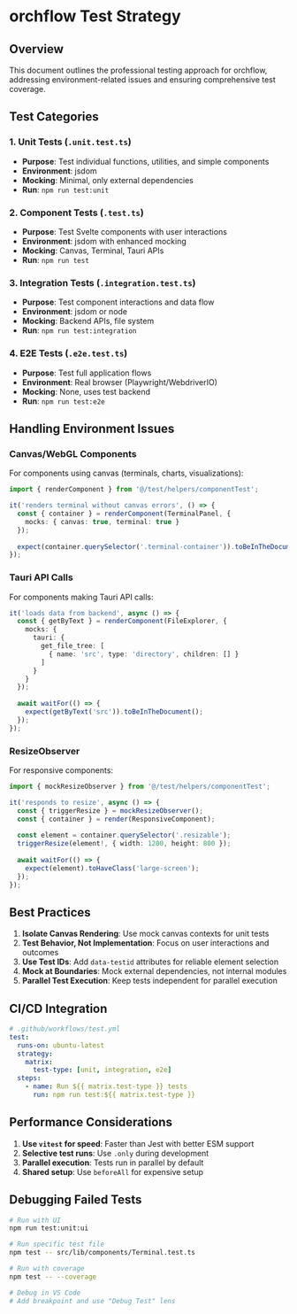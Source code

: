 # orchflow Test Strategy

## Overview

This document outlines the professional testing approach for orchflow, addressing environment-related issues and ensuring comprehensive test coverage.

## Test Categories

### 1. Unit Tests (`.unit.test.ts`)
- **Purpose**: Test individual functions, utilities, and simple components
- **Environment**: jsdom
- **Mocking**: Minimal, only external dependencies
- **Run**: `npm run test:unit`

### 2. Component Tests (`.test.ts`)
- **Purpose**: Test Svelte components with user interactions
- **Environment**: jsdom with enhanced mocking
- **Mocking**: Canvas, Terminal, Tauri APIs
- **Run**: `npm run test`

### 3. Integration Tests (`.integration.test.ts`)
- **Purpose**: Test component interactions and data flow
- **Environment**: jsdom or node
- **Mocking**: Backend APIs, file system
- **Run**: `npm run test:integration`

### 4. E2E Tests (`.e2e.test.ts`)
- **Purpose**: Test full application flows
- **Environment**: Real browser (Playwright/WebdriverIO)
- **Mocking**: None, uses test backend
- **Run**: `npm run test:e2e`

## Handling Environment Issues

### Canvas/WebGL Components

For components using canvas (terminals, charts, visualizations):

```typescript
import { renderComponent } from '@/test/helpers/componentTest';

it('renders terminal without canvas errors', () => {
  const { container } = renderComponent(TerminalPanel, {
    mocks: { canvas: true, terminal: true }
  });
  
  expect(container.querySelector('.terminal-container')).toBeInTheDocument();
});
```

### Tauri API Calls

For components making Tauri API calls:

```typescript
it('loads data from backend', async () => {
  const { getByText } = renderComponent(FileExplorer, {
    mocks: {
      tauri: {
        get_file_tree: [
          { name: 'src', type: 'directory', children: [] }
        ]
      }
    }
  });
  
  await waitFor(() => {
    expect(getByText('src')).toBeInTheDocument();
  });
});
```

### ResizeObserver

For responsive components:

```typescript
import { mockResizeObserver } from '@/test/helpers/componentTest';

it('responds to resize', async () => {
  const { triggerResize } = mockResizeObserver();
  const { container } = render(ResponsiveComponent);
  
  const element = container.querySelector('.resizable');
  triggerResize(element!, { width: 1200, height: 800 });
  
  await waitFor(() => {
    expect(element).toHaveClass('large-screen');
  });
});
```

## Best Practices

1. **Isolate Canvas Rendering**: Use mock canvas contexts for unit tests
2. **Test Behavior, Not Implementation**: Focus on user interactions and outcomes
3. **Use Test IDs**: Add `data-testid` attributes for reliable element selection
4. **Mock at Boundaries**: Mock external dependencies, not internal modules
5. **Parallel Test Execution**: Keep tests independent for parallel execution

## CI/CD Integration

```yaml
# .github/workflows/test.yml
test:
  runs-on: ubuntu-latest
  strategy:
    matrix:
      test-type: [unit, integration, e2e]
  steps:
    - name: Run ${{ matrix.test-type }} tests
      run: npm run test:${{ matrix.test-type }}
```

## Performance Considerations

1. **Use `vitest` for speed**: Faster than Jest with better ESM support
2. **Selective test runs**: Use `.only` during development
3. **Parallel execution**: Tests run in parallel by default
4. **Shared setup**: Use `beforeAll` for expensive setup

## Debugging Failed Tests

```bash
# Run with UI
npm run test:unit:ui

# Run specific test file
npm test -- src/lib/components/Terminal.test.ts

# Run with coverage
npm test -- --coverage

# Debug in VS Code
# Add breakpoint and use "Debug Test" lens
```